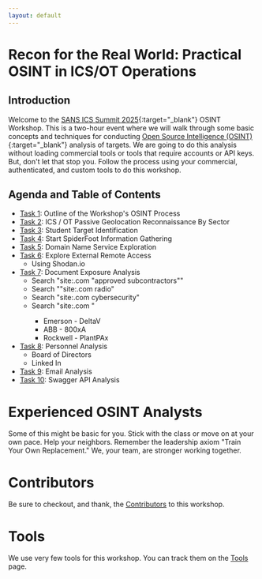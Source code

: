 ```yaml
---
layout: default
---
```


# Recon for the Real World: Practical OSINT in ICS/OT Operations
## Introduction

Welcome to the [SANS ICS Summit 2025](https://www.sans.org/cyber-security-training-events/ics-security-summit-2025/){:target="_blank"} OSINT Workshop. This is a two-hour event where we will walk through some basic concepts and techniques for conducting [Open Source Intelligence (OSINT)](https://www.sans.org/osint/){:target="_blank"} analysis of targets. We are going to do this analysis without loading commercial tools or tools that require accounts or API keys. But, don't let that stop you. Follow the process using your commercial, authenticated, and custom tools to do this workshop.

## Agenda and Table of Contents

* [Task 1](task1.md): Outline of the Workshop's OSINT Process
* [Task 2](task2.md): ICS / OT Passive Geolocation Reconnaissance By Sector
* [Task 3](task3.md): Student Target Identification
* [Task 4](task4.md): Start SpiderFoot Information Gathering
* [Task 5](task5.md): Domain Name Service Exploration
* [Task 6](task6.md): Explore External Remote Access
  * Using Shodan.io
* [Task 7](task7.md): Document Exposure Analysis
  * Search "site:<site>.com "approved subcontractors""
  * Search ""site:<site>.com radio"
  * Search "site:<site>.com cybersecurity"
  * Search "site:<site>.com <process terms>"
  	* Emerson - DeltaV
  	* ABB - 800xA
  	* Rockwell - PlantPAx
* [Task 8](task8.md): Personnel Analysis
  * Board of Directors
  * Linked In
* [Task 9](task9.md): Email Analysis
* [Task 10](task10.md): Swagger API Analysis

# Experienced OSINT Analysts

Some of this might be basic for you. Stick with the class or move on at your own pace. Help your neighbors. Remember the leadership axiom "Train Your Own Replacement." We, your team, are stronger working together. 

# Contributors

Be sure to checkout, and thank, the [Contributors](contributors.md) to this workshop.

# Tools

We use very few tools for this workshop. You can track them on the [Tools](tools.md) page.